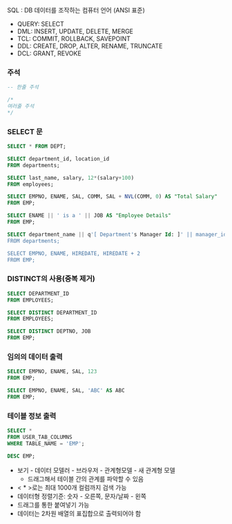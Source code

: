 SQL : DB 데이터를 조작하는 컴퓨터 언어
(ANSI 표준)

* QUERY: SELECT 
* DML: INSERT, UPDATE, DELETE, MERGE
* TCL: COMMIT, ROLLBACK, SAVEPOINT
* DDL: CREATE, DROP, ALTER, RENAME, TRUNCATE
* DCL: GRANT, REVOKE

### 주석
```SQL
-- 한줄 주석

/*
여러줄 주석
*/
```


### SELECT 문
```SQL
SELECT * FROM DEPT;

SELECT department_id, location_id
FROM departments;

SELECT last_name, salary, 12*(salary+100)
FROM employees;

SELECT EMPNO, ENAME, SAL, COMM, SAL + NVL(COMM, 0) AS "Total Salary"
FROM EMP;

SELECT ENAME || ' is a ' || JOB AS "Employee Details"
FROM EMP;

SELECT department_name || q'[ Department's Manager Id: ]' || manager_id AS "Department and Manager"
FROM departments;

SELECT EMPNO, ENAME, HIREDATE, HIREDATE + 2 
FROM EMP;
```


### DISTINCT의 사용(중복 제거)
```SQL
SELECT DEPARTMENT_ID
FROM EMPLOYEES;

SELECT DISTINCT DEPARTMENT_ID
FROM EMPLOYEES;

SELECT DISTINCT DEPTNO, JOB
FROM EMP;
```


### 임의의 데이터 출력
```SQL
SELECT EMPNO, ENAME, SAL, 123
FROM EMP;

SELECT EMPNO, ENAME, SAL, 'ABC' AS ABC
FROM EMP;
```


### 테이블 정보 출력
```SQL
SELECT *
FROM USER_TAB_COLUMNS
WHERE TABLE_NAME = 'EMP';

DESC EMP;
```

- 보기 - 데이터 모델러 - 브라우저 - 관계형모델 - 새 관계형 모델
  - 드래그해서 테이블 간의 관계를 파악할 수 있음
- < * >로는 최대 1000개 컬럼까지 검색 가능
- 데이터형 정렬기준: 숫자 - 오른쪽, 문자/날짜 - 왼쪽
- 드래그를 통한 붙여넣기 가능
- 데이터는 2차원 배열의 표집합으로 출력되어야 함
